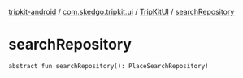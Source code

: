 [tripkit-android](../../index.md) / [com.skedgo.tripkit.ui](../index.md) / [TripKitUI](index.md) / [searchRepository](./search-repository.md)

# searchRepository

`abstract fun searchRepository(): PlaceSearchRepository!`